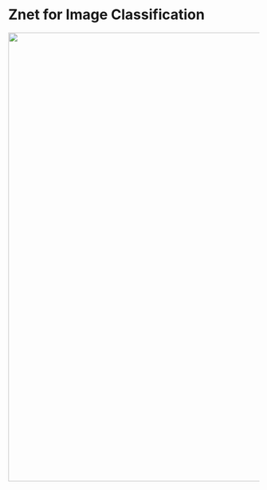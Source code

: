 # Znet for Image Classification

<div id="header" align="center">
  <img src="https://user-images.githubusercontent.com/71969819/222500896-2db99753-64ea-423b-852e-307e5b5ded1d.png" width="900"/>
</div>
